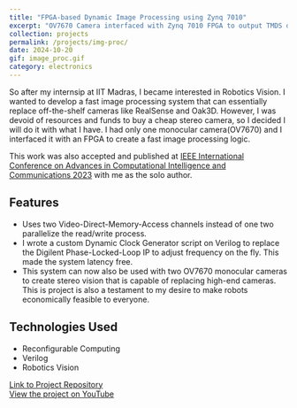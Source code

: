 ```yaml
---
title: "FPGA-based Dynamic Image Processing using Zynq 7010"
excerpt: "OV7670 Camera interfaced with Zynq 7010 FPGA to output TMDS data displayed on monitor"
collection: projects
permalink: /projects/img-proc/
date: 2024-10-20
gif: image_proc.gif
category: electronics
---
```


So after my internsip at IIT Madras, I became interested in Robotics Vision. I wanted to develop a fast image processing system that can essentially replace off-the-shelf cameras like RealSense and Oak3D. However, I was devoid of resources and funds to buy a cheap stereo camera, so I decided I will do it with what I have. I had only one monocular camera(OV7670) and I interfaced it with an FPGA to create a fast image processing logic.

This work was also accepted and published at [IEEE International Conference on Advances in Computational Intelligence and Communications 2023](https://ieeexplore.ieee.org/abstract/document/10435029) with me as the solo author.

## Features

- Uses two Video-Direct-Memory-Access channels instead of one two parallelize the read/write process.
- I wrote a custom Dynamic Clock Generator script on Verilog to replace the Digilent Phase-Locked-Loop IP to adjust frequency on the fly. This made the system latency free.
- This system can now also be used with two OV7670 monocular cameras to create stereo vision that is capable of replacing high-end cameras. This is project is also a testament to my desire to make robots economically feasible to everyone.

## Technologies Used

- Reconfigurable Computing
- Verilog
- Robotics Vision

[Link to Project Repository](https://github.com/yourusername/project-repo)\
[View the project on YouTube](https://www.youtube.com/watch?v=82h42gcCD0A)